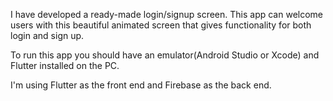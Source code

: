 I have developed a ready-made login/signup screen. This app can welcome users with this beautiful animated screen that gives functionality for both login and sign up.

To run this app you should have an emulator(Android Studio or Xcode) and Flutter installed on the PC.

I'm using Flutter as the front end and Firebase as the back end.




